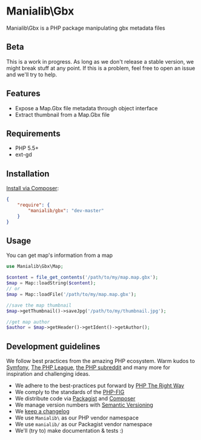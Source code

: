 # Manialib\Gbx

Manialib\Gbx is a PHP package manipulating gbx metadata files 

## Beta

This is a work in progress. As long as we don't release a stable version, we might break stuff at any point. If this is a problem, feel free to open an issue and we'll try to help.

## Features

- Expose a Map.Gbx file metadata through object interface
- Extract thumbnail from a Map.Gbx file


## Requirements

- PHP 5.5+
- ext-gd

## Installation

[Install via Composer](https://getcomposer.org/):

```json
{
	"require": {
        "manialib/gbx": "dev-master"
    }
}
```

## Usage

You can get map's information from a map

```php
use Manialib\Gbx\Map;

$content = file_get_contents('/path/to/my/map.map.gbx');
$map = Map::loadString($content);
// or
$map = Map::loadFile('/path/to/my/map.map.gbx');

//save the map thumbnail
$map->getThumbnail()->saveJpg('/path/to/my/thumbnail.jpg');

//get map author
$author = $map->getHeader()->getIdent()->getAuthor();
```

## Development guidelines

We follow best practices from the amazing PHP ecosystem. Warm kudos to [Symfony](http://symfony.com/), [The PHP League](http://thephpleague.com/), [the PHP subreddit](http://www.reddit.com/r/PHP/) and many more for inspiration and challenging ideas.

- We adhere to the best-practices put forward by [PHP The Right Way](http://www.phptherightway.com/)
- We comply to the standards of the [PHP-FIG](http://www.php-fig.org/)
- We distribute code via [Packagist](https://packagist.org/) and [Composer](https://getcomposer.org/)
- We manage version numbers with [Semantic Versioning](http://semver.org/)
- We [keep a changelog](http://keepachangelog.com/)
- We use `Manialib\` as our PHP vendor namespace
- We use `manialib/` as our Packagist vendor namespace
- We'll (try to) make documentation & tests :)
